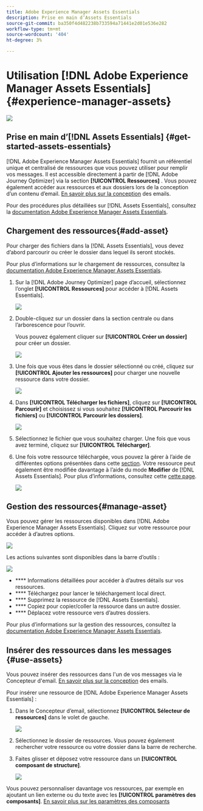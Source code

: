 ```yaml
---
title: Adobe Experience Manager Assets Essentials
description: Prise en main d’Assets Essentials
source-git-commit: ba350f4d482238b733594a71441e2d01e536e282
workflow-type: tm+mt
source-wordcount: '404'
ht-degree: 3%

---
```


# Utilisation [!DNL Adobe Experience Manager Assets Essentials]  {#experience-manager-assets}

![](assets/do-not-localize/badge.png)

## Prise en main d’[!DNL Assets Essentials] {#get-started-assets-essentials}

[!DNL Adobe Experience Manager Assets Essentials] fournit un référentiel unique et centralisé de ressources que vous pouvez utiliser pour remplir vos messages. Il est accessible directement à partir de [!DNL Adobe Journey Optimizer] via la section **[!UICONTROL Ressources]** . Vous pouvez également accéder aux ressources et aux dossiers lors de la conception d’un contenu d’email. [En savoir plus sur la conception](design-emails.md) des emails.

Pour des procédures plus détaillées sur [!DNL Assets Essentials], consultez la [documentation Adobe Experience Manager Assets Essentials](https://experienceleague.adobe.com/docs/experience-manager-assets-essentials/help/introduction.html).

## Chargement des ressources{#add-asset}

Pour charger des fichiers dans la [!DNL Assets Essentials], vous devez d’abord parcourir ou créer le dossier dans lequel ils seront stockés.

Pour plus d’informations sur le chargement de ressources, consultez la [documentation Adobe Experience Manager Assets Essentials](https://experienceleague.adobe.com/docs/experience-manager-assets-essentials/help/add-delete-assets.html).

1. Sur la [!DNL Adobe Journey Optimizer] page d’accueil, sélectionnez l’onglet **[!UICONTROL Ressources]** pour accéder à [!DNL Assets Essentials].

   ![](assets/media_library_1.png)

1. Double-cliquez sur un dossier dans la section centrale ou dans l’arborescence pour l’ouvrir.

   Vous pouvez également cliquer sur **[!UICONTROL Créer un dossier]** pour créer un dossier.

   ![](assets/media_library_8.png)

1. Une fois que vous êtes dans le dossier sélectionné ou créé, cliquez sur **[!UICONTROL Ajouter les ressources]** pour charger une nouvelle ressource dans votre dossier.

   ![](assets/media_library_2.png)

1. Dans **[!UICONTROL Télécharger les fichiers]**, cliquez sur **[!UICONTROL Parcourir]** et choisissez si vous souhaitez **[!UICONTROL Parcourir les fichiers]** ou **[!UICONTROL Parcourir les dossiers]**.

   ![](assets/media_library_3.png)

1. Sélectionnez le fichier que vous souhaitez charger. Une fois que vous avez terminé, cliquez sur **[!UICONTROL Télécharger]**.

1. Une fois votre ressource téléchargée, vous pouvez la gérer à l’aide de différentes options présentées dans cette [section](#manage-asset). Votre ressource peut également être modifiée davantage à l’aide du mode **Modifier** de [!DNL Assets Essentials]. Pour plus d’informations, consultez cette [cette page](#edit-assets).

   ![](assets/media_library_12.png)

## Gestion des ressources{#manage-asset}

Vous pouvez gérer les ressources disponibles dans [!DNL Adobe Experience Manager Assets Essentials]. Cliquez sur votre ressource pour accéder à d’autres options.

![](assets/media_library_12.png)

Les actions suivantes sont disponibles dans la barre d’outils :

![](assets/media_library_4.png)

* **** Informations détaillées pour accéder à d’autres détails sur vos ressources.
* **** Téléchargez pour lancer le téléchargement local direct.
* **** Supprimez la ressource de  [!DNL Assets Essentials].
* **** Copiez pour copier/coller la ressource dans un autre dossier.
* **** Déplacez votre ressource vers d’autres dossiers.

Pour plus d’informations sur la gestion des ressources, consultez la [documentation Adobe Experience Manager Assets Essentials](https://experienceleague.adobe.com/docs/experience-manager-assets-essentials/help/manage-assets.html).

## Insérer des ressources dans les messages {#use-assets}

Vous pouvez insérer des ressources dans l&#39;un de vos messages via le Concepteur d&#39;email. [En savoir plus sur la conception](design-emails.md) des emails.

Pour insérer une ressource de [!DNL Adobe Experience Manager Assets Essentials] :

1. Dans le Concepteur d’email, sélectionnez **[!UICONTROL Sélecteur de ressources]** dans le volet de gauche.

   ![](assets/media_library_5.png)

1. Sélectionnez le dossier de ressources. Vous pouvez également rechercher votre ressource ou votre dossier dans la barre de recherche.

1. Faites glisser et déposez votre ressource dans un **[!UICONTROL composant de structure]**.

   ![](assets/media_library_6.png)

Vous pouvez personnaliser davantage vos ressources, par exemple en ajoutant un lien externe ou du texte avec les **[!UICONTROL paramètres des composants]**. [En savoir plus sur les paramètres des composants](content-components.md)

<!--

## Edit and modify assets {#edit-assets}

Your assets can be edited through the **[!UICONTROL Edit mode]** in [!DNL Assets Essentials]. Through this mode, you can crop, resize and rotate your asset. Click the **[!UICONTROL Edit]** button to access the editing mode of your asset.

![](assets/media_library_10.png)

Following actions are available in the toolbar:

![](assets/media_library_11.png)

* **[!UICONTROL Start crop]** to focus on only the content you want in your asset.
* **[!UICONTROL Rotate left]** to rotate your asset counter-clockwise by 90 degrees.
* **[!UICONTROL Rotate right]** to rotate your asset clockwise by 90 degrees.
* **[!UICONTROL Flip vertically]** to vertically mirror your asset.
* **[!UICONTROL Flip horizontally]** to horizontally mirror your asset.
* **[!UICONTROL Launch map]** to insert an image map. For more on this, refer to the [Add image maps](https://experienceleague.adobe.com/docs/experience-manager-65/assets/using/image-maps.html?lang=en#using) documentation.

## Share assets {#share-assets}

When using the Media library, each asset is saved in folders or sub-folders. You can choose to share your folders and which level of access to assign.

For more information on how to share access to your folders, refer to this page.

-->
